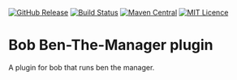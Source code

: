 
[![GitHub Release](https://img.shields.io/github/release/codemonstur/filldb.svg)](https://github.com/codemonstur/filldb/releases) 
[![Build Status](https://travis-ci.org/codemonstur/filldb.svg?branch=master)](https://travis-ci.org/codemonstur/filldb)
[![Maven Central](https://maven-badges.herokuapp.com/maven-central/com.github.codemonstur/bobjooqcodegen/badge.svg)](http://mvnrepository.com/artifact/com.github.codemonstur/benthemanager)
[![MIT Licence](https://badges.frapsoft.com/os/mit/mit.svg?v=103)](https://opensource.org/licenses/mit-license.php)

# Bob Ben-The-Manager plugin

A plugin for bob that runs ben the manager.
